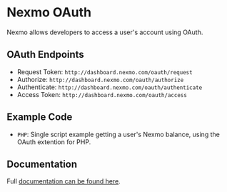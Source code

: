# Nexmo OAuth
Nexmo allows developers to access a user's account using OAuth. 

## OAuth Endpoints
- Request Token: `http://dashboard.nexmo.com/oauth/request`
- Authorize: `http://dashboard.nexmo.com/oauth/authorize`
- Authenticate: `http://dashboard.nexmo.com/oauth/authenticate`
- Access Token: `http://dashboard.nexmo.com/oauth/access`

## Example Code
- `PHP`: Single script example getting a user's Nexmo balance, using the OAuth 
extention for PHP.

## Documentation
Full [documentation can be found here][1].

[1]: https://developer.nexmo.com/concepts/guides/oauth
